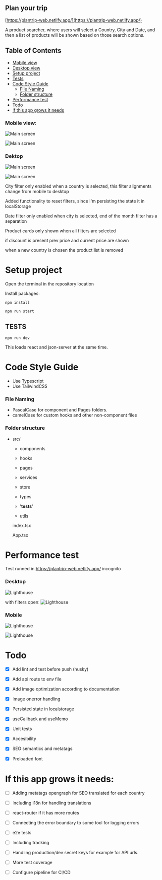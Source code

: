 ## Plan your trip

[https://plantrip-web.netlify.app/](https://plantrip-web.netlify.app/)

A product searcher, where users will select a Country, City and Date, and then a list of products will be shown based on those search options.

## Table of Contents

- [Mobile view](#mobile-view)
- [Desktop view](#desktop)
- [Setup project](#setup-project)
- [Tests](#tests)
- [Code Style Guide](#code-style-guide)
  - [File Naming](#file-naming)
  - [Folder structure](#folder-structure)
- [Performance test](#performance-test)
- [Todo](#todo)
- [If this app grows it needs](#if-this-app-grows-it-needs)

### Mobile view:

![Main screen](public/initialscreen.png 'Home screen')

![Main screen](public/products.png 'Screen filtered screen')

### Dektop

![Main screen](public/desktop-initial.png 'Home screen')

![Main screen](public/desktop-filtered.png 'Screen filtered screen')

City filter only enabled when a country is selected, this filter alignments change from mobile to desktop

Added functionality to reset filters, since I'm persisting the state it in localStorage

Date filter only enabled when city is selected, end of the month filter has a separation

Product cards only shown when all filters are selected

if discount is present prev price and current price are shown

when a new country is chosen the product list is removed

# Setup project

Open the terminal in the repository location

Install packages:

`npm install`

`npm run start`

## TESTS

`npm run dev`

This loads react and json-server at the same time.

# Code Style Guide

- Use Typescript
- Use TailwindCSS

### File Naming

- PascalCase for component and Pages folders.
- camelCase for custom hooks and other non-component files

### Folder structure

- src/

  - components

  - hooks

  - pages

  - services

  - store

  - types

  - '**tests**'

  - utils

  index.tsx

  App.tsx

# Performance test

Test runned in https://plantrip-web.netlify.app/ incognito

### Desktop

![Lighthouse](public/perf-desk.png 'Lighthouse')

with filters open:
![Lighthouse](public//desktop-performance.png 'Lighthouse')

### Mobile

![Lighthouse](public/perf-mob.png 'Lighthouse')

![Lighthouse](public/mobile-performance.png 'Lighthouse')

# Todo

- [x] Add lint and test before push (husky)

- [x] Add api route to env file

- [x] Add image optimization according to documentation

- [x] Image onerror handling

- [x] Persisted state in localstorage

- [x] useCallback and useMemo

- [x] Unit tests

- [x] Accesibility

- [x] SEO semantics and metatags

- [x] Preloaded font

# If this app grows it needs:

- [ ] Adding metatags opengraph for SEO translated for each country

- [ ] Including i18n for handling translations

- [ ] react-router if it has more routes

- [ ] Connecting the error boundary to some tool for logging errors

- [ ] e2e tests

- [ ] Including tracking

- [ ] Handling production/dev secret keys for example for API urls.

- [ ] More test coverage

- [ ] Configure pipeline for CI/CD
